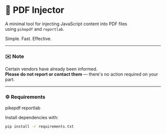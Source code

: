 # 📄 PDF Injector

A minimal tool for injecting JavaScript content into PDF files  
using `pikepdf` and `reportlab`.

Simple. Fast. Effective.

---

### ✉️ Note

Certain vendors have already been informed.  
**Please do not report or contact them** — there's no action required on your part.

---

### ⚙️ Requirements

pikepdf
reportlab


Install dependencies with:

```bash
pip install -r requirements.txt
